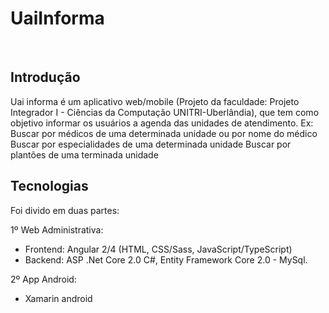 <h1>UaiInforma</h1><br>

<h2>Introdução</h2>
Uai informa é um aplicativo web/mobile (Projeto da faculdade: Projeto Integrador I - Ciências da Computação UNITRI-Uberlândia), que tem como objetivo informar os usuários a agenda das unidades de atendimento.
Ex:
Buscar por médicos de uma determinada unidade ou por nome do médico
Buscar por especialidades de uma determinada unidade
Buscar por plantões de uma terminada unidade

<h2>Tecnologias</h2>
Foi divido em duas partes:

1º Web Administrativa: 
- Frontend: Angular 2/4 (HTML, CSS/Sass, JavaScript/TypeScript)
- Backend: ASP .Net Core 2.0 C#, Entity Framework Core 2.0 - MySql.

2º App Android:
- Xamarin android
